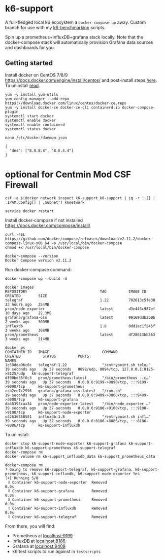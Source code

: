 # k6-support

A full-fledged local k6 ecosystem a `docker-compose up` away. Custom branch for use with my [k6-benchmarking](https://github.com/centminmod/k6-benchmarking) scripts.

Spin up a prometheus+influxDB+grafana stack locally. Note that the docker-compose stack will automatically provision Grafana data sources and dashboards for you.

## Getting started

Install docker on CentOS 7/8/9 https://docs.docker.com/engine/install/centos/ and post-install steps [here](https://docs.docker.com/engine/install/linux-postinstall/). To uninstall [read](https://docs.docker.com/engine/install/centos/#uninstall-docker-engine).

```
yum -y install yum-utils
yum-config-manager --add-repo https://download.docker.com/linux/centos/docker-ce.repo
yum -y install docker-ce docker-ce-cli containerd.io docker-compose-plugin
systemctl start docker
systemctl enable docker
systemctl enable containerd
systemctl status docker
```
```
nano /etc/docker/daemon.json
```
```
{
  "dns": ["8.8.8.8", "8.8.4.4"]
}
```
# optional for Centmin Mod CSF Firewall

```
csf -a $(docker network inspect k6-support_k6-support | jq -r '.[] | .IPAM.Config[] | .Subnet') k6network
```

```
service docker restart
```

Install docker-compose if not installed https://docs.docker.com/compose/install/

```
curl -4SL https://github.com/docker/compose/releases/download/v2.11.2/docker-compose-linux-x86_64 -o /usr/local/bin/docker-compose
chmod +x /usr/local/bin/docker-compose
```
```
docker-compose --version
Docker Compose version v2.11.2
```

Run docker-compose command:

```
docker-compose up --build -d
```

```
docker images
REPOSITORY                                 TAG          IMAGE ID       CREATED        SIZE
telegraf                                   1.22         702613c5fe38   33 hours ago   354MB
prom/node-exporter                         latest       d3e443c987ef   10 days ago    22.3MB
grafana/grafana-oss                        latest       99169ddb2b0b   2 weeks ago    300MB
influxdb                                   1.8          8dd1ac1f245f   3 weeks ago    308MB
prom/prometheus                            latest       df28013bb363   3 weeks ago    214MB
```

```
docker ps
CONTAINER ID   IMAGE                        COMMAND                  CREATED          STATUS          PORTS                                          NAMES
1c58dea96c0c   telegraf:1.22                "/entrypoint.sh tele…"   39 seconds ago   Up 37 seconds   8092/udp, 8094/tcp, 127.0.0.1:8125->8125/udp   k6-support-telegraf
df00bd35f0c3   prom/prometheus:latest       "/bin/prometheus --c…"   39 seconds ago   Up 37 seconds   0.0.0.0:9199->9090/tcp, :::9199->9090/tcp      k6-support-prometheus
ccb2ee7c2996   grafana/grafana-oss:latest   "/run.sh"                39 seconds ago   Up 37 seconds   0.0.0.0:9409->3000/tcp, :::9409->3000/tcp      k6-support-grafana
da48393caa34   prom/node-exporter:latest    "/bin/node_exporter …"   39 seconds ago   Up 37 seconds   0.0.0.0:9100->9100/tcp, :::9100->9100/tcp      k6-support-node-exporter
c42636858581   influxdb:1.8                 "/entrypoint.sh infl…"   39 seconds ago   Up 37 seconds   0.0.0.0:8186->8086/tcp, :::8186->8086/tcp      k6-support-influxdb
```

To uninstall:

```
docker stop k6-support-node-exporter k6-support-grafana k6-support-influxdb k6-support-prometheus k6-support-telegraf
docker-compose rm
docker volume rm k6-support_influxdb_data k6-support_prometheus_data
```
```
docker-compose rm
? Going to remove k6-support-telegraf, k6-support-grafana, k6-support-prometheus, k6-support-influxdb, k6-support-node-exporter Yes
[+] Running 5/0
 ⠿ Container k6-support-node-exporter  Removed                                                                                                                                                          0.0s
 ⠿ Container k6-support-grafana        Removed                                                                                                                                                          0.0s
 ⠿ Container k6-support-prometheus     Removed                                                                                                                                                          0.0s
 ⠿ Container k6-support-influxdb       Removed                                                                                                                                                          0.0s
 ⠿ Container k6-support-telegraf       Removed     
```

From there, you will find:

- Prometheus at [localhost:9199](http://localhost:9199)
- InfluxDB at [localhost:8186](http://localhost:8186)
- Grafana at [localhost:9409](http://localhost:9409)
- k6 test scripts to run against in `testscripts`
